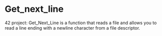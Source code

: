 # Get_next_line
42 project: Get_Next_Line is a function that reads a file and allows you to read a line ending with a newline character from a file descriptor.
